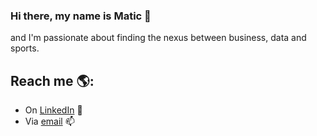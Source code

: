 ### Hi there, my name is Matic 👋

and I'm passionate about finding the nexus between business, data and sports.

## Reach me 🌎: 
- On <a href="https://www.linkedin.com/in/https://www.linkedin.com/in/morimatic/">LinkedIn</a> 💼
- Via <a href="matic.mori@gmail.com">email</a> 📫

<!--
**maticmori/maticmori** is a ✨ _special_ ✨ repository because its `README.md` (this file) appears on your GitHub profile.

Here are some ideas to get you started:

- 🔭 I’m currently working on ...
- 🌱 I’m currently learning ...
- 👯 I’m looking to collaborate on ...
- 🤔 I’m looking for help with ...
- 💬 Ask me about ...
- 📫 How to reach me: ...
- 😄 Pronouns: ...
- ⚡ Fun fact: ...
-->
